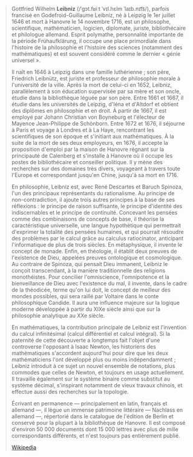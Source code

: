 > Gottfried Wilhelm **Leibniz** (/ˈɡɔt.fʁiːt ˈvɪl.hɛlm ˈlaɪb.nɪt͡s/), parfois francisé en Godefroid-Guillaume Leibniz, né à Leipzig le 1er juillet 1646 et mort à Hanovre le 14 novembre 1716, est un philosophe, scientifique, mathématicien, logicien, diplomate, juriste, bibliothécaire et philologue allemand. Esprit polymathe, personnalité importante de la période Frühaufklärung, il occupe une place primordiale dans l'histoire de la philosophie et l'histoire des sciences (notamment des mathématiques) et est souvent considéré comme le dernier « génie universel ».
>
> Il naît en 1646 à Leipzig dans une famille luthérienne ; son père, Friedrich Leibnütz, est juriste et professeur de philosophie morale à l'université de la ville. Après la mort de celui-ci en 1652, Leibniz, parallèlement à son éducation supervisée par sa mère et son oncle, étudie dans la bibliothèque léguée par son père. Entre 1661 et 1667, il étudie dans les universités de Leipzig, d'Iéna et d'Altdorf et obtient des diplômes en philosophie et en droit. À partir de 1667, il est employé par Johann Christian von Boyneburg et l'électeur de Mayence Jean-Philippe de Schönborn. Entre 1672 et 1676, il séjourne à Paris et voyage à Londres et à La Haye, rencontrant les scientifiques de son époque et s'initiant aux mathématiques. À la suite de la mort de ses deux employeurs, en 1676, il accepte la proposition d'emploi par la maison de Hanovre régnant sur la principauté de Calenberg et s'installe à Hanovre où il occupe les postes de bibliothécaire et conseiller politique. Il y mène des recherches sur des domaines très divers, voyageant à travers toute l'Europe et correspondant jusqu'en Chine, jusqu'à sa mort en 1716.
>
> En philosophie, Leibniz est, avec René Descartes et Baruch Spinoza, l'un des principaux représentants du rationalisme. Au principe de non-contradiction, il ajoute trois autres principes à la base de ses réflexions : le principe de raison suffisante, le principe d'identité des indiscernables et le principe de continuité. Concevant les pensées comme des combinaisons de concepts de base, il théorise la caractéristique universelle, une langue hypothétique qui permettrait d'exprimer la totalité des pensées humaines, et qui pourrait résoudre des problèmes par le calcul grâce au calculus ratiocinator, anticipant l'informatique de plus de trois siècles. En métaphysique, il invente le concept de monade. Enfin, en théologie, il établit deux preuves de l'existence de Dieu, appelées preuves ontologique et cosmologique. Au contraire de Spinoza, qui pensait Dieu immanent, Leibniz le conçoit transcendant, à la manière traditionnelle des religions monothéistes. Pour concilier l'omniscience, l'omnipotence et la bienveillance de Dieu avec l'existence du mal, il invente, dans le cadre de la théodicée, terme qu'on lui doit, le concept de meilleur des mondes possibles, qui sera raillé par Voltaire dans le conte philosophique Candide. Il aura une influence majeure sur la logique moderne développée à partir du XIXe siècle ainsi que sur la philosophie analytique au XXe siècle.
>
> En mathématiques, la contribution principale de Leibniz est l'invention du calcul infinitésimal (calcul différentiel et calcul intégral). Si la paternité de cette découverte a longtemps fait l'objet d'une controverse l'opposant à Isaac Newton, les historiens des mathématiques s'accordent aujourd'hui pour dire que les deux mathématiciens l'ont développé plus ou moins indépendamment ; Leibniz introduit à ce sujet un nouvel ensemble de notations, plus commodes que celles de Newton, et toujours en usage actuellement. Il travaille également sur le système binaire comme substitut au système décimal, s'inspirant notamment de vieux travaux chinois, et effectue aussi des recherches sur la topologie.
>
> Écrivant en permanence — principalement en latin, français et allemand —, il lègue un immense patrimoine littéraire — Nachlass en allemand —, répertorié dans le catalogue de l'édition de Berlin et conservé pour la plupart à la bibliothèque de Hanovre. Il est composé d'environ 50 000 documents dont 15 000 lettres avec plus de mille correspondants différents, et n'est toujours pas entièrement publié.
>
> [Wikipedia](https://fr.wikipedia.org/wiki/Gottfried%20Wilhelm%20Leibniz)

